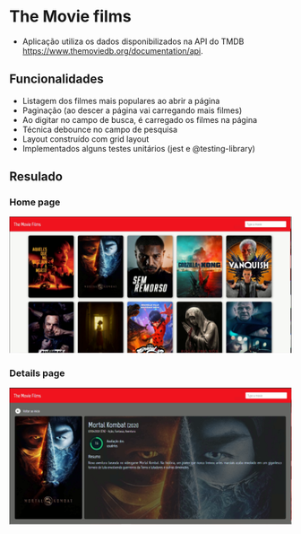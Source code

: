 # The Movie films
- Aplicação utiliza os dados disponibilizados na API do TMDB <https://www.themoviedb.org/documentation/api>.

## Funcionalidades
- Listagem dos filmes mais populares ao abrir a página
- Paginação (ao descer a página vai carregando mais filmes)
- Ao digitar no campo de busca, é carregado os filmes na página
- Técnica debounce no campo de pesquisa
- Layout construído com grid layout
- Implementados alguns testes unitários (jest e @testing-library)

## Resulado

### Home page
![Home Page](assets/img/home.png)

### Details page
![Details Page](assets/img/details.png)